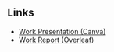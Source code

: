 ## Links

- [Work Presentation (Canva)](https://canva.com/design/DAFzM67p1ss/gyRpD9dWZqk9L7C3du1tuQ/view?utm_content=DAFzM67p1ss&utm_campaign=designshare&utm_medium=link&utm_source=editor)
- [ Work Report (Overleaf)](https://drive.google.com/file/d/1TzG4Df1JgDM1eenSPU6WMeeLpvQCSKR6/view?usp=sharing)
  
